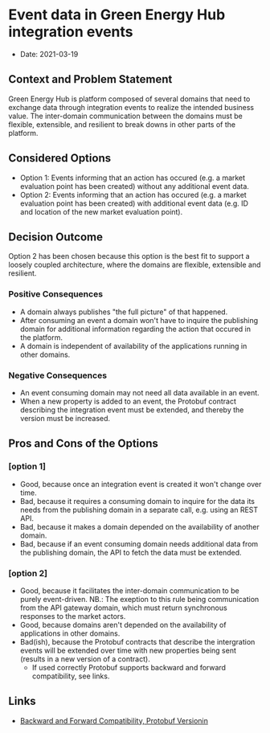 # Event data in Green Energy Hub integration events

* Date: 2021-03-19

## Context and Problem Statement

Green Energy Hub is platform composed of several domains that need to exchange data through integration events to realize the intended business value. The inter-domain communication between the domains must be flexible, extensible, and resilient to break downs in other parts of the platform.

## Considered Options

* Option 1: Events informing that an action has occured (e.g. a market evaluation point has been created) without any additional event data.
* Option 2: Events informing that an action has occured (e.g. a market evaluation point has been created) with additional event data (e.g. ID and location of the new market evaluation point).

## Decision Outcome

Option 2 has been chosen because this option is the best fit to support a loosely coupled architecture, where the domains are flexible, extensible and resilient.

### Positive Consequences

* A domain always publishes "the full picture" of that happened.
* After consuming an event a domain won't have to inquire the publishing domain for additional information regarding the action that occured in the platform.
* A domain is independent of availability of the applications running in other domains.

### Negative Consequences

* An event consuming domain may not need all data available in an event.
* When a new property is added to an event, the Protobuf contract describing the integration event must be extended, and thereby the version must be increased.

## Pros and Cons of the Options

### [option 1]

* Good, because once an integration event is created it won't change over time.
* Bad, because it requires a consuming domain to inquire for the data its needs from the publishing domain in a separate call, e.g. using an REST API.
* Bad, because it makes a domain depended on the availability of another domain.
* Bad, because if an event consuming domain needs additional data from the publishing domain, the API to fetch the data must be extended.

### [option 2]

* Good, because it facilitates the inter-domain communication to be purely event-driven. NB.: The exeption to this rule being communication from the API gateway domain, which must return synchronous responses to the market actors.
* Good, because domains aren't depended on the availability of applications in other domains.
* Bad(ish), because the Protobuf contracts that describe the intergration events will be extended over time with new properties being sent (results in a new version of a contract).
  * If used correctly Protobuf supports backward and forward compatibility, see links.

## Links

* [Backward and Forward Compatibility, Protobuf Versionin](https://www.beautifulcode.co/blog/88-backward-and-forward-compatibility-protobuf-versioning-serialization)